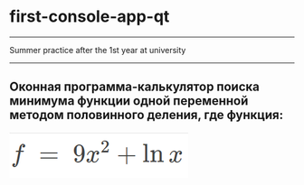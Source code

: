 # first-console-app-qt
***
Summer practice after the 1st year at university
***
## Оконная программа-калькулятор поиска минимума функции одной переменной методом половинного деления, где функция:
![функция](https://github.com/PAPermyakova/first-console-app-qt/blob/main/func.png)
